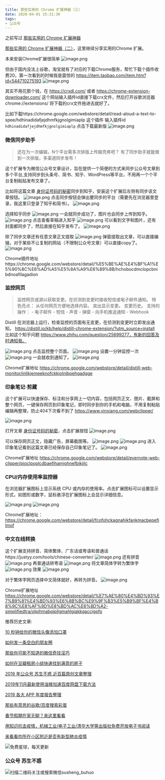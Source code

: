 ```yaml
---
title: 那些实用的 Chrome 扩展神器（三）
date: 2020-04-01 15:31:30
tags:
- 公众号
---
```

之前写过
[那些实用的 Chrome 扩展神器](https://mp.weixin.qq.com/s/sUiNfFnen3Jx3HCKoqa0PQ)

[那些实用的 Chrome 扩展神器（二）](https://mp.weixin.qq.com/s/BN4TubzevMHTG2YAa2LzYA)，这里继续分享实用的Chrome 扩展。

本来安装Chrome扩展很简单
![image.png](https://upload-images.jianshu.io/upload_images/17817191-55a3440c88de1e3c.png?imageMogr2/auto-orient/strip%7CimageView2/2/w/1240)

但由于国内没法上谷歌，淘宝就有了对应的下载Chrome服务，帮忙下载个插件收费20，第一次看到的时候我是震惊的 https://item.taobao.com/item.htm?id=544710275193
![image.png](https://upload-images.jianshu.io/upload_images/17817191-07bf7e86b13647ee.png?imageMogr2/auto-orient/strip%7CimageView2/2/w/1240)


其实不用花那个钱，在 https://crxdl.com/ 或者 https://chrome-extension-downloader.com/ 这个网站输入插件id直接下载crx文件，然后打开谷歌浏览器 chrome://extensions/ 将下载的crx文件拖进去就好了。

比如下载https://chrome.google.com/webstore/detail/read-aloud-a-text-to-spee/hdhinadidafjejdhmfkjgnolgimiaplp 这个插件 输入插件id `hdhinadidafjejdhmfkjgnolgimiaplp`  点击下载最新版 
![image.png](https://upload-images.jianshu.io/upload_images/17817191-8e09ff371ebe19e6.png?imageMogr2/auto-orient/strip%7CimageView2/2/w/1240)


### 微信同步助手 
> 还在为一次编辑，N个平台需多次排版上传脑壳疼吧？
有了同步助手就能做到一次排版，多渠道同步发布！

这个扩展专为微信公众号文章设计，旨在提供一个简便的方式来同步公众号文章到多个平台,支持同步到头条号、简书、知乎、WordPress等平台，不用再一个个平台复制粘贴发布文章了。



比如将这篇文章 [身份证号码的秘密](https://mp.weixin.qq.com/s/yYuS5_2obt50kH4yrLg1Jw)同步到知乎，安装这个扩展后左侧有同步该文章按钮。
![image.png](https://upload-images.jianshu.io/upload_images/17817191-35d096ee9a219391.png?imageMogr2/auto-orient/strip%7CimageView2/2/w/1240)
点击同步按钮会弹出要同步的平台（需要先在浏览器里登录，我这里只登录了知乎和简书）。
![image.png](https://upload-images.jianshu.io/upload_images/17817191-ab21900833c966fe.png?imageMogr2/auto-orient/strip%7CimageView2/2/w/1240)

选择知乎同步
![image.png](https://upload-images.jianshu.io/upload_images/17817191-284c097784b08169.png?imageMogr2/auto-orient/strip%7CimageView2/2/w/1240)
一会就同步成功了，图片也会同步上传到知乎。
![image.png](https://upload-images.jianshu.io/upload_images/17817191-f22ee2381e1f277a.png?imageMogr2/auto-orient/strip%7CimageView2/2/w/1240)
点击查看草稿进入知乎
![image.png](https://upload-images.jianshu.io/upload_images/17817191-2cf20c41f991b72c.png?imageMogr2/auto-orient/strip%7CimageView2/2/w/1240)
可以看到文字和图片，还有封面都同步了，然后直接在知乎发布了。
![image.png](https://upload-images.jianshu.io/upload_images/17817191-ec24e5900b19e991.png?imageMogr2/auto-orient/strip%7CimageView2/2/w/1240)

除了同步文章还有任意文章正文提取
![image.png](https://upload-images.jianshu.io/upload_images/17817191-a5a90908d22a7d09.png?imageMogr2/auto-orient/strip%7CimageView2/2/w/1240)
弹窗提取出文章，可以直接编辑，对于某些不让复制的网站（不限制公众号文章）可以直接copy了。
![image.png](https://upload-images.jianshu.io/upload_images/17817191-1b25c0ba48e6e216.png?imageMogr2/auto-orient/strip%7CimageView2/2/w/1240)

Chrome插件地址https://chrome.google.com/webstore/detail/%E5%BE%AE%E4%BF%A1%E5%90%8C%E6%AD%A5%E5%8A%A9%E6%89%8B/hchobocdmclopcbnibdnoafilagadion

 ### 监控网页
> 监控网页或源以获取变更。在侦测到变更时接收短信或电子邮件通知。
特色亮点：
从任何网页方便地选择内容。
突出显示变更。
 变更历史。
支持的操作：
	  - 电子邮件
	- 短信
	- 声音
	- 弹窗
	- 向手机推送通知
	- Webhook



Distill 在浏览器上运行，检查监控的页面有无变更，在侦测到变更时立即发出通知。 https://distill.io/kb/help/distill-chrome-extension/?utm_source=install
比如这个知乎问题 https://www.zhihu.com/question/25699277，有新的回答及时通知我。

![image.png](https://upload-images.jianshu.io/upload_images/17817191-ca7b085c07ea5746.png?imageMogr2/auto-orient/strip%7CimageView2/2/w/1240)
点击监控整个页面。
![image.png](https://upload-images.jianshu.io/upload_images/17817191-6965624929f46e54.png?imageMogr2/auto-orient/strip%7CimageView2/2/w/1240)
设置一分钟监控一次
![image.png](https://upload-images.jianshu.io/upload_images/17817191-15088a05a814e5db.png?imageMogr2/auto-orient/strip%7CimageView2/2/w/1240)
一会就收到通知了。
![image.png](https://upload-images.jianshu.io/upload_images/17817191-a5e7ad14f00d8ccb.png?imageMogr2/auto-orient/strip%7CimageView2/2/w/1240)


Chrome扩展地址 https://chrome.google.com/webstore/detail/distill-web-monitor/inlikjemeeknofckkjolnjbpehgadgge

### 印象笔记·剪藏
这个扩展可以快速保存、标注和分享网上一切内容，包括网页正文、图片、截屏和整个网页，一键保存网页到印象笔记，即时同步到你的手机和电脑，不用复制粘贴编辑再整理，防止404下次看不到了 https://www.yinxiang.com/webclipper/


![image.png](https://upload-images.jianshu.io/upload_images/17817191-a5d2cdbf8d6b42d7.png?imageMogr2/auto-orient/strip%7CimageView2/2/w/1240)

打开文章 [身份证号码的秘密](https://mp.weixin.qq.com/s/yYuS5_2obt50kH4yrLg1Jw)，点击扩展按钮 
![image.png](https://upload-images.jianshu.io/upload_images/17817191-1ebc17f1c15e5a4f.png?imageMogr2/auto-orient/strip%7CimageView2/2/w/1240)

可以保存网页正文，隐藏广告，屏幕截图等。
![image.png](https://upload-images.jianshu.io/upload_images/17817191-ee39ed61145cffc2.png?imageMogr2/auto-orient/strip%7CimageView2/2/w/1240)
![image.png](https://upload-images.jianshu.io/upload_images/17817191-97e2abcaf7793107.png?imageMogr2/auto-orient/strip%7CimageView2/2/w/1240)
进入印象笔记看到这篇文章已经保存自己印象笔记了。
![image.png](https://upload-images.jianshu.io/upload_images/17817191-f593e4c9573d741e.png?imageMogr2/auto-orient/strip%7CimageView2/2/w/1240)

Chrome扩展地址 https://chrome.google.com/webstore/detail/evernote-web-clipper/pioclpoplcdbaefihamjohnefbikjilc


### CPU/内存使用率监控器
在浏览器扩展图标上显示系统 CPU 或内存的使用率。点击扩展图标可以设置显示形式，如图形或数字，鼠标悬浮在扩展图标上会显示详细信息。


![image.png](https://upload-images.jianshu.io/upload_images/17817191-ec696e208fa97bff.png?imageMogr2/auto-orient/strip%7CimageView2/2/w/1240)
![image.png](https://upload-images.jianshu.io/upload_images/17817191-7c8127cec59ac675.png?imageMogr2/auto-orient/strip%7CimageView2/2/w/1240)

Chrome扩展地址： https://chrome.google.com/webstore/detail/fcofohckagnahikfankmacbepefilmof

### 中文在线转换
这个扩展支持拼音、简体繁体、广东话或粤语和普通话https://justyy.com/tools/chinese-converter/
![image.png](https://upload-images.jianshu.io/upload_images/17817191-85966d15060db4fe.png?imageMogr2/auto-orient/strip%7CimageView2/2/w/1240)
还有拼音 
![image.png](https://upload-images.jianshu.io/upload_images/17817191-09eb2ccec436eeca.png?imageMogr2/auto-orient/strip%7CimageView2/2/w/1240)
再普通话转粤语
![image.png](https://upload-images.jianshu.io/upload_images/17817191-974211162b247711.png?imageMogr2/auto-orient/strip%7CimageView2/2/w/1240)
将文章简体字转为繁体字
![image.png](https://upload-images.jianshu.io/upload_images/17817191-0d39162c62a97dce.png?imageMogr2/auto-orient/strip%7CimageView2/2/w/1240)
效果
![image.png](https://upload-images.jianshu.io/upload_images/17817191-a1fbd6242ffff044.png?imageMogr2/auto-orient/strip%7CimageView2/2/w/1240)

对于繁体字网页选择中文简体就好，再转为拼音。
![image.png](https://upload-images.jianshu.io/upload_images/17817191-e88f80e69c747e0b.png?imageMogr2/auto-orient/strip%7CimageView2/2/w/1240)


Chrome扩展地址  https://chrome.google.com/webstore/detail/%E7%AE%80%E4%BD%93%E7%B9%81%E4%BD%93%E6%8B%BC%E9%9F%B3%E5%B9%BF%E4%B8%9C%E8%AF%9D%E8%BD%AC%E6%8D%A2-simplifiedtra/olpihmabpjpllgmahlgiakkgaccigpfo


推荐历史文章:

[10 秒钟给你的微信头像添加口罩](https://mp.weixin.qq.com/s/P_qZIoEeL0_1kKOVrPHBDA)

[如何发一条空白的朋友圈](https://mp.weixin.qq.com/s/Xz1m-mqtCcBF_4hmGCpkUQ)

[那些你可能不知道的微信奇技淫巧](https://mp.weixin.qq.com/s/eGDO0Y8el_dsEyriCoAgog)

[如何在豆瓣租房小组快速找到满意的房子](https://mp.weixin.qq.com/s/k5lBwiDzGgSU3fh2v2Rw9A)

[2019 年公众号 苏生不惑 近百篇原创文章整理](https://mp.weixin.qq.com/s/Lm4l_aPCSXymUGcqO_Yf3g)

[2019年11月最新使用油猴加速百度网盘下载方法](https://mp.weixin.qq.com/s/XTn8wPEyThacR3GLHyzBLA)

[2019 各大 APP 年度报告整理](https://mp.weixin.qq.com/s/O3mkW2hBNLkVfj3HDQGsyw)

[那些有意思的谷歌/百度搜索彩蛋](https://mp.weixin.qq.com/s/dXZhN3GbqQslg7-YHcRL3A)

[春节假期在家无聊？来这里看看](https://mp.weixin.qq.com/s/TCtJTkil1_erP_asWuw_EA)

[用知识抗击疫情，机械工业/电子工业/清华大学等出版社免费开放电子书阅读](https://mp.weixin.qq.com/s/s9fzlscCv3vez4y1r8571g)

[来看看你所在小区附近是否有新型肺炎疫情](https://mp.weixin.qq.com/s/h4aQmzn62ZeNgdj8eUvIYw)

![免费星球，每天更新](https://upload-images.jianshu.io/upload_images/17817191-501a3ff4cf7f60a3.png?imageMogr2/auto-orient/strip%7CimageView2/2/w/1240)

### 公众号 苏生不惑
 ![扫描二维码关注或搜索微信susheng_buhuo](https://upload-images.jianshu.io/upload_images/17817191-6e0079f95d4c0338.jpg?imageMogr2/auto-orient/strip%7CimageView2/2/w/1240)


